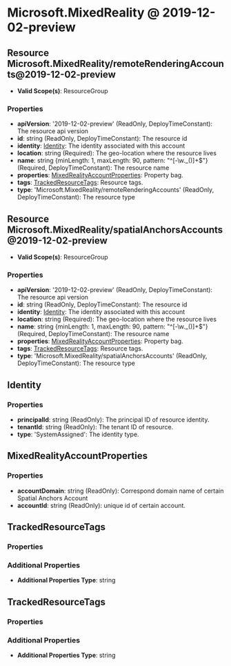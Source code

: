 # Microsoft.MixedReality @ 2019-12-02-preview

## Resource Microsoft.MixedReality/remoteRenderingAccounts@2019-12-02-preview
* **Valid Scope(s)**: ResourceGroup
### Properties
* **apiVersion**: '2019-12-02-preview' (ReadOnly, DeployTimeConstant): The resource api version
* **id**: string (ReadOnly, DeployTimeConstant): The resource id
* **identity**: [Identity](#identity): The identity associated with this account
* **location**: string (Required): The geo-location where the resource lives
* **name**: string {minLength: 1, maxLength: 90, pattern: "^[-\w\._\(\)]+$"} (Required, DeployTimeConstant): The resource name
* **properties**: [MixedRealityAccountProperties](#mixedrealityaccountproperties): Property bag.
* **tags**: [TrackedResourceTags](#trackedresourcetags): Resource tags.
* **type**: 'Microsoft.MixedReality/remoteRenderingAccounts' (ReadOnly, DeployTimeConstant): The resource type

## Resource Microsoft.MixedReality/spatialAnchorsAccounts@2019-12-02-preview
* **Valid Scope(s)**: ResourceGroup
### Properties
* **apiVersion**: '2019-12-02-preview' (ReadOnly, DeployTimeConstant): The resource api version
* **id**: string (ReadOnly, DeployTimeConstant): The resource id
* **identity**: [Identity](#identity): The identity associated with this account
* **location**: string (Required): The geo-location where the resource lives
* **name**: string {minLength: 1, maxLength: 90, pattern: "^[-\w\._\(\)]+$"} (Required, DeployTimeConstant): The resource name
* **properties**: [MixedRealityAccountProperties](#mixedrealityaccountproperties): Property bag.
* **tags**: [TrackedResourceTags](#trackedresourcetags): Resource tags.
* **type**: 'Microsoft.MixedReality/spatialAnchorsAccounts' (ReadOnly, DeployTimeConstant): The resource type

## Identity
### Properties
* **principalId**: string (ReadOnly): The principal ID of resource identity.
* **tenantId**: string (ReadOnly): The tenant ID of resource.
* **type**: 'SystemAssigned': The identity type.

## MixedRealityAccountProperties
### Properties
* **accountDomain**: string (ReadOnly): Correspond domain name of certain Spatial Anchors Account
* **accountId**: string (ReadOnly): unique id of certain account.

## TrackedResourceTags
### Properties
### Additional Properties
* **Additional Properties Type**: string

## TrackedResourceTags
### Properties
### Additional Properties
* **Additional Properties Type**: string

